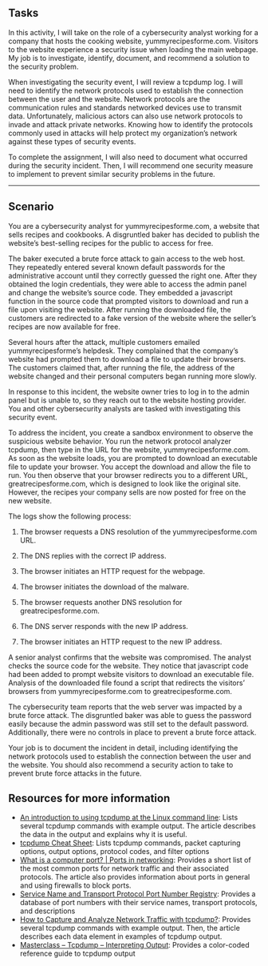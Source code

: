 ## Tasks

In this activity, I will take on the role of a cybersecurity analyst working for a company that hosts the cooking website, yummyrecipesforme.com. Visitors to the website experience a security issue when loading the main webpage. My job is to investigate, identify, document, and recommend a solution to the security problem.

When investigating the security event, I will review a tcpdump log. I will need to identify the network protocols used to establish the connection between the user and the website. Network protocols are the communication rules and standards networked devices use to transmit data. Unfortunately, malicious actors can also use network protocols to invade and attack private networks. Knowing how to identify the protocols commonly used in attacks will help protect my organization’s network against these types of security events.

To complete the assignment, I will also need to document what occurred during the security incident. Then, I will recommend one security measure to implement to prevent similar security problems in the future.

---

## Scenario

You are a cybersecurity analyst for yummyrecipesforme.com, a website that sells recipes and cookbooks. A disgruntled baker has decided to publish the website’s best-selling recipes for the public to access for free.

The baker executed a brute force attack to gain access to the web host. They repeatedly entered several known default passwords for the administrative account until they correctly guessed the right one. After they obtained the login credentials, they were able to access the admin panel and change the website’s source code. They embedded a javascript function in the source code that prompted visitors to download and run a file upon visiting the website. After running the downloaded file, the customers are redirected to a fake version of the website where the seller’s recipes are now available for free.

Several hours after the attack, multiple customers emailed yummyrecipesforme’s helpdesk. They complained that the company’s website had prompted them to download a file to update their browsers. The customers claimed that, after running the file, the address of the website changed and their personal computers began running more slowly.

In response to this incident, the website owner tries to log in to the admin panel but is unable to, so they reach out to the website hosting provider. You and other cybersecurity analysts are tasked with investigating this security event.

To address the incident, you create a sandbox environment to observe the suspicious website behavior. You run the network protocol analyzer tcpdump, then type in the URL for the website, yummyrecipesforme.com. As soon as the website loads, you are prompted to download an executable file to update your browser. You accept the download and allow the file to run. You then observe that your browser redirects you to a different URL, greatrecipesforme.com, which is designed to look like the original site. However, the recipes your company sells are now posted for free on the new website.

The logs show the following process:

1. The browser requests a DNS resolution of the yummyrecipesforme.com URL.

2. The DNS replies with the correct IP address.

3. The browser initiates an HTTP request for the webpage.

4. The browser initiates the download of the malware.

5. The browser requests another DNS resolution for greatrecipesforme.com.

6. The DNS server responds with the new IP address.

7. The browser initiates an HTTP request to the new IP address.

A senior analyst confirms that the website was compromised. The analyst checks the source code for the website. They notice that javascript code had been added to prompt website visitors to download an executable file. Analysis of the downloaded file found a script that redirects the visitors’ browsers from yummyrecipesforme.com to greatrecipesforme.com.

The cybersecurity team reports that the web server was impacted by a brute force attack. The disgruntled baker was able to guess the password easily because the admin password was still set to the default password. Additionally, there were no controls in place to prevent a brute force attack.

Your job is to document the incident in detail, including identifying the network protocols used to establish the connection between the user and the website.  You should also recommend a security action to take to prevent brute force attacks in the future.

## Resources for more information

- [An introduction to using tcpdump at the Linux command line](https://opensource.com/article/18/10/introduction-tcpdump): Lists several tcpdump commands with example output. The article describes the data in the output and explains why it is useful.
- [tcpdump Cheat Sheet](https://www.comparitech.com/net-admin/tcpdump-cheat-sheet/): Lists tcpdump commands, packet capturing options, output options, protocol codes, and filter options
- [What is a computer port? | Ports in networking](https://www.cloudflare.com/learning/network-layer/what-is-a-computer-port): Provides a short list of the most common ports for network traffic and their associated protocols. The article also provides information about ports in general and using firewalls to block ports.
- [Service Name and Transport Protocol Port Number Registry](https://www.iana.org/assignments/service-names-port-numbers/service-names-port-numbers.xhtml): Provides a database of port numbers with their service names, transport protocols, and descriptions
- [How to Capture and Analyze Network Traffic with tcpdump?](https://geekflare.com/tcpdump-examples/): Provides several tcpdump commands with example output. Then, the article describes each data element in examples of tcpdump output.
- [Masterclass – Tcpdump – Interpreting Output](https://packetpushers.net/blog/masterclass-tcpdump-interpreting-output): Provides a color-coded reference guide to tcpdump output 
